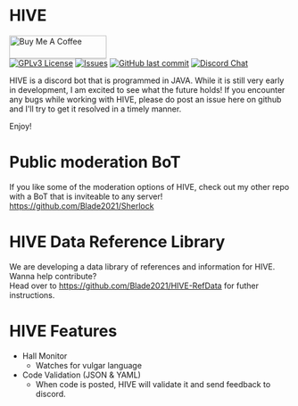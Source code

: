 # HIVE

<a href="https://www.buymeacoff.ee/Blade2021" target="_blank"><img src="https://www.buymeacoffee.com/assets/img/custom_images/orange_img.png" alt="Buy Me A Coffee" style="height: 41px !important;width: 174px !important;box-shadow: 0px 3px 2px 0px rgba(190, 190, 190, 0.5) !important;-webkit-box-shadow: 0px 3px 2px 0px rgba(190, 190, 190, 0.5) !important;" ></a>  
[![GPLv3 License](https://img.shields.io/badge/License-GPL%20v3-yellow.svg)](https://opensource.org/licenses/)
[![Issues](https://img.shields.io/github/issues-raw/blade2021/HIVE.svg?maxAge=25000)](https://github.com/Blade2021/HIVE/issues)
[![GitHub last commit](https://img.shields.io/github/last-commit/blade2021/hive.svg?style=flat)]()
[![Discord Chat](https://img.shields.io/discord/469330414121517056.svg)](https://discord.me/drzzs)  


HIVE is a discord bot that is programmed in JAVA.  While it is still very early in development, I am excited to see what the future holds!  If you encounter any bugs while working with HIVE, please do post an issue here on github and I'll try to get it resolved in a timely manner.  

Enjoy!

# Public moderation BoT
If you like some of the moderation options of HIVE, check out my other repo with a BoT that is inviteable to any server!  
https://github.com/Blade2021/Sherlock

# HIVE Data Reference Library
We are developing a data library of references and information for HIVE.  Wanna help contribute?  
Head over to https://github.com/Blade2021/HIVE-RefData for futher instructions.

# HIVE Features
- Hall Monitor 
  - Watches for vulgar language
- Code Validation (JSON & YAML)
  - When code is posted, HIVE will validate it and send feedback to discord.
